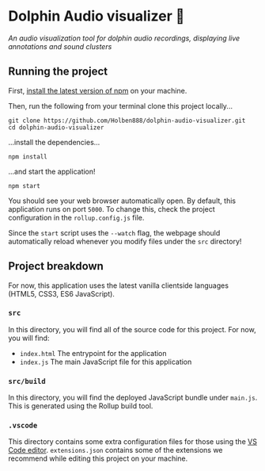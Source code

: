 # Dolphin Audio visualizer 🐬

_An audio visualization tool for dolphin audio recordings, displaying live annotations and sound clusters_

## Running the project

First, [install the latest version of npm](https://www.npmjs.com) on your machine.

Then, run the following from your terminal clone this project locally...

```
git clone https://github.com/Holben888/dolphin-audio-visualizer.git 
cd dolphin-audio-visualizer
```

...install the dependencies...

```
npm install
```

...and start the application!
```
npm start
```

You should see your web browser automatically open. By default, this application runs on port `5000`. To change this, check the project configuration in the `rollup.config.js` file.

Since the `start` script uses the `--watch` flag, the webpage should automatically reload whenever you modify files under the `src` directory!

## Project breakdown

For now, this application uses the latest vanilla clientside languages (HTML5, CSS3, ES6 JavaScript).

### `src`

In this directory, you will find all of the source code for this project. For now, you will find:
- `index.html` The entrypoint for the application
- `index.js` The main JavaScript file for this application

### `src/build`

In this directory, you will find the deployed JavaScript bundle under `main.js`. This is generated using the Rollup build tool.

### `.vscode`

This directory contains some extra configuration files for those using the [VS Code editor](https://code.visualstudio.com). `extensions.json` contains some of the extensions we recommend while editing this project on your machine.